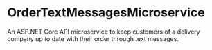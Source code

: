 # OrderTextMessagesMicroservice
An ASP.NET Core API microservice to keep customers of a delivery company up to date with their order through text messages. 
